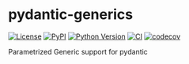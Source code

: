 # pydantic-generics

[![License](https://img.shields.io/pypi/l/pydantic-generics.svg?color=green)](https://github.com/tlambert03/pydantic-generics/raw/main/LICENSE)
[![PyPI](https://img.shields.io/pypi/v/pydantic-generics.svg?color=green)](https://pypi.org/project/pydantic-generics)
[![Python Version](https://img.shields.io/pypi/pyversions/pydantic-generics.svg?color=green)](https://python.org)
[![CI](https://github.com/tlambert03/pydantic-generics/actions/workflows/ci.yml/badge.svg)](https://github.com/tlambert03/pydantic-generics/actions/workflows/ci.yml)
[![codecov](https://codecov.io/gh/tlambert03/pydantic-generics/branch/main/graph/badge.svg)](https://codecov.io/gh/tlambert03/pydantic-generics)

Parametrized Generic support for pydantic
